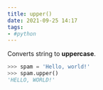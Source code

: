 ```yaml
---
title: upper()
date: 2021-09-25 14:17
tags:
- #python
---
```


Converts string to **uppercase**.

```python
>>> spam = 'Hello, world!'
>>> spam.upper()
'HELLO, WORLD!'
```
